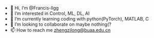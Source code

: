 - 👋 Hi, I’m @Francis-llgg
- 👀 I’m interested in Control, ML, DL, AI
- 🌱 I’m currently learning coding with python(PyTorch), MATLAB, C
- 💞️ I’m looking to collaborate on maybe nothing(?
- 📫 How to reach me zhengzilong@buaa.edu.cn

<!---
Francis-llgg/Francis-llgg is a ✨ special ✨ repository because its `README.md` (this file) appears on your GitHub profile.
You can click the Preview link to take a look at your changes.
--->
